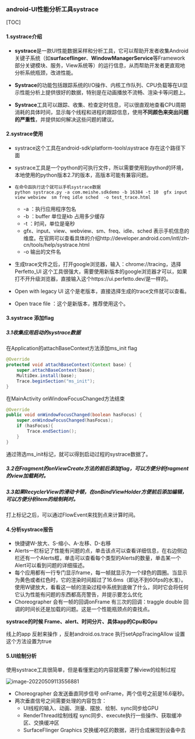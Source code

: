 ### android-UI性能分析工具systrace

[TOC]

#### 1.systrace介绍

* **systrace**是一款UI性能数据采样和分析工具，它可以帮助开发者收集Android关键子系统（如**surfaceflinger**、**WindowManagerService**等Framework部分关键模块、服务，View系统等）的运行信息，从而帮助开发者更直观地分析系统瓶颈，改进性能。
* **Systrace**的功能包括跟踪系统的I/O操作、内核工作队列、CPU负载等在UI显示性能分析上提供很好的数据，特别是在动画播放不流畅、渲染卡等问题上。

* **Systrace**工具可以跟踪、收集、检查定时信息，可以很直观地查看CPU周期消耗的具体时间，显示每个线程和进程的跟踪信息，使用**不同颜色来突出问题的严重性**，并提供如何解决这些问题的建议。

#### 2.systrace使用

* systrace这个工具在android-sdk\platform-tools\systrace 存在这个路径下面

* systrace工具是一个python的可执行文件，所以需要使用到python的环境，本地使用的python版本2.7的版本，高版本可能有兼容问题。

* ```shell
  在命令函执行这个就可以手机systrace数据
  python systrace.py -a com.meishe.sdkdemo -b 16384 -t 10  gfx input view webview  sm freq idle sched  -o test_trace.html
  ```

  * -a ：执行应用程序包名
  * -b ：buffer 单位是kb 占用多少缓存 
  * -t ：时间，单位是毫秒
  * gfx、input、view、webview、sm、freq、idle、sched 表示手机信息的维度。在官网可以查看具体的介绍http://developer.android.com/intl/zh-cn/tools/help/systrace.html
  * -o 输出的文件名

* 生成trace文件之后，打开google浏览器，输入：chrome://tracing，选择Perfetto_UI 这个工具很强大，需要使用新版本的google浏览器才可以，如果打不开升级浏览器，直接输入这个https://ui.perfetto.dev/是一样的。

* Open with legacy UI 这个是老版本，直接选择生成的trace文件就可以查看。

* Open trace file ：这个是新版本，推荐使用这个。



#### 3.systrace 添加flag

##### 3.1收集应用启动的systrace数据

在Application的attachBaseContext方法添加ms_init flag 

```java
@Override
protected void attachBaseContext(Context base) {
    super.attachBaseContext(base);
    MultiDex.install(base);
    Trace.beginSection("ms_init");
}
```

在MainActivity onWindowFocusChanged方法结束

```java
@Override
public void onWindowFocusChanged(boolean hasFocus) {
    super.onWindowFocusChanged(hasFocus);
    if (hasFocus){
        Trace.endSection();
    }
}
```

通过筛选ms_init标记，就可以得到启动过程的systrace数据了。



##### 3.2在Fragment的onViewCreate方法的前后添加flag，可以方便分析fragment的view加载耗时。

##### 3.3如果RecyclerView的滑动卡顿，在onBindViewHolder方便前后添加编辑，可以方便分析item的绘制耗时。

打上标记之后，可以通过FlowEvent来找到点来计算时间。



#### 4.分析systrace报告

* 快捷键W-放大、S-缩小、A-左移、D-右移
* Alerts一栏标记了性能有问题的点，单击该点可以查看详细信息，在右边侧边栏还有一个Alerts框，单击可以查看每个类型的Alerts的数量，单击某一个Alert可以看到问题的详细描述。
* 每个应用都有一行专门显示frame，每一帧就显示为一个绿色的圆圈。当显示为黄色或者红色时，它的渲染时间超过了16.6ms（即达不到60fps的水准）。使用W键放大，看看这一帧的渲染过程中系统到底做了什么，同时它会将任何它认为性能有问题的东西都高亮警告，并提示要怎么优化
* Choreographer 会有一帧的回调onFrame    有三次的回调：traggle double   回调的时间长还是加载的问题。这是一个性能瓶颈点的查找点。

**systrace的时候 Frame、alert、时间分片、具体app的Cpu和Gpu**

线上的app 反射来操作 ，反射android.os.trace  执行setAppTracingAllow 设置这个方法设置为true



#### 5.UI绘制分析

使用systrace工具很简单，但是看懂里边的内容就需要了解view的绘制过程

![image-20220509113556881](https://gitee.com/weifeng_xixi/images/raw/master/img/image-20220509113556881.png)

* Choreographer 会发送垂直同步信号 onFrame，两个信号之前是16.6毫秒。
* 两次垂直信号之间需要处理的内容包含：
  * UI线程的输入、动画、测量、摆放、绘制、sync同步给GPU
  * RenderThread绘制线程 sync同步、execute执行一些操作、获取缓冲区、交换缓冲区
  * SurfaceFlinger Graphics 交换缓冲区的数据，进行合成展现到设备中去



